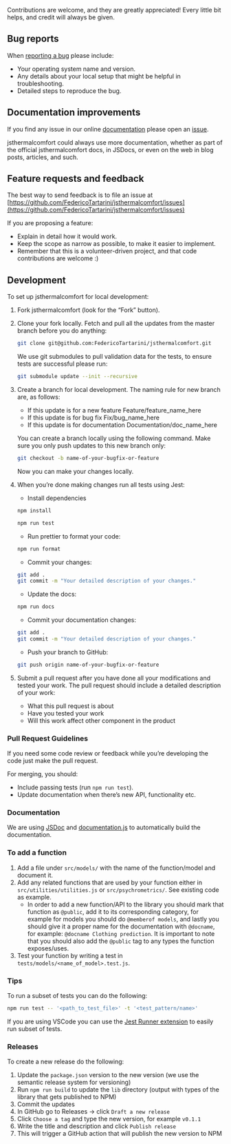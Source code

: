 Contributions are welcome, and they are greatly appreciated! Every little bit helps, and credit will always be given.

## Bug reports

When [reporting a bug](https://github.com/FedericoTartarini/jsthermalcomfort/issues) please include:

- Your operating system name and version.
- Any details about your local setup that might be helpful in troubleshooting.
- Detailed steps to reproduce the bug.

## Documentation improvements

If you find any issue in our online [documentation](https://federicotartarini.github.io/jsthermalcomfort/) please open
an [issue](https://github.com/FedericoTartarini/jsthermalcomfort/issues).

jsthermalcomfort could always use more documentation, whether as part of the official jsthermalcomfort docs, in JSDocs,
or even on the web in blog posts, articles, and such.

## Feature requests and feedback

The best way to send feedback is to file an issue
at [https://github.com/FedericoTartarini/jsthermalcomfort/issues](https://github.com/FedericoTartarini/jsthermalcomfort/issues)

If you are proposing a feature:

- Explain in detail how it would work.
- Keep the scope as narrow as possible, to make it easier to implement.
- Remember that this is a volunteer-driven project, and that code contributions are welcome :)

## Development

To set up jsthermalcomfort for local development:

1. Fork jsthermalcomfort (look for the “Fork” button).
2. Clone your fork locally. Fetch and pull all the updates from the master branch before you do anything:

    ```bash
    git clone git@github.com:FedericoTartarini/jsthermalcomfort.git
    ```
    We use git submodules to pull validation data for the tests, to ensure tests are successful please run:

    ```bash
    git submodule update --init --recursive
    ```

3. Create a branch for local development. The naming rule for new branch are, as follows:
    - If this update is for a new feature Feature/feature_name_here
    - If this update is for bug fix Fix/bug_name_here
    - If this update is for documentation Documentation/doc_name_here

   You can create a branch locally using the following command. Make sure you only push updates to this new branch only:
    ```bash
    git checkout -b name-of-your-bugfix-or-feature
    ```
   Now you can make your changes locally.

4. When you’re done making changes run all tests using Jest:
    - Install dependencies
    ```bash
    npm install
    ```
    ```bash
    npm run test
    ```
    - Run prettier to format your code:
    ```bash
    npm run format
    ```
    - Commit your changes:
    ```bash
    git add .
    git commit -m "Your detailed description of your changes."
    ```
    - Update the docs:
    ```bash
    npm run docs
    ```
    - Commit your documentation changes:
    ```bash
    git add .
    git commit -m "Your detailed description of your changes."
    ```
    - Push your branch to GitHub:
    ```bash
    git push origin name-of-your-bugfix-or-feature
    ```

5. Submit a pull request after you have done all your modifications and tested your work. The pull request should
   include a detailed description of your work:
    - What this pull request is about
    - Have you tested your work
    - Will this work affect other component in the product

### Pull Request Guidelines

If you need some code review or feedback while you’re developing the code just make the pull request.

For merging, you should:

- Include passing tests (run `npm run test`).
- Update documentation when there’s new API, functionality etc.

### Documentation

We are using [JSDoc](https://jsdoc.app/) and [documentation.js](https://github.com/documentationjs/documentation) to
automatically build the documentation.

### To add a function

1. Add a file under `src/models/` with the name of the function/model and document it.
2. Add any related functions that are used by your function either in `src/utilities/utilities.js`
   or `src/psychrometrics/`. See existing code as example.
    - In order to add a new function/API to the library you should mark that function as `@public`, add it to its
      corresponding category, for example for models you should do `@memberof models`, and lastly you should give it a
      proper name for the documentation with `@docname`, for example: `@docname Clothing prediction`. It is important to
      note that you should also add the `@public` tag to any types the function exposes/uses.
3. Test your function by writing a test in `tests/models/<name_of_model>.test.js`.

### Tips

To run a subset of tests you can do the following:

```bash
npm run test -- '<path_to_test_file>' -t '<test_pattern/name>'
```

If you are using VSCode you can use
the [Jest Runner extension](https://marketplace.visualstudio.com/items?itemName=firsttris.vscode-jest-runner) to easily
run subset of tests.

### Releases

To create a new release do the following:

1. Update the `package.json` version to the new version (we use the semantic release system for versioning)
2. Run `npm run build` to update the `lib` directory (output with types of the library that gets published to NPM)
3. Commit the updates
4. In GitHub go to Releases -> click `Draft a new release`
5. Click `Choose a tag` and type the new version, for example `v0.1.1`
6. Write the title and description and click `Publish release`
7. This will trigger a GitHub action that will publish the new version to NPM

